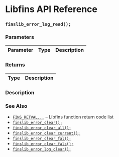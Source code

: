 # Libfins API Reference

### `finslib_error_log_read();`

### Parameters

| Parameter | Type | Description |
| :--- | :--- | :--- |

### Returns

| Type | Description |
| :--- | :--- |

### Description

### See Also

* [`FINS_RETVAL...`](FINS_RETVAL.md) &ndash; Libfins function return code list
* [`finslib_error_clear();`](finslib_error_clear.md)
* [`finslib_error_clear_all();`](finslib_error_clear_all.md)
* [`finslib_error_clear_current();`](finslib_error_clear_current.md)
* [`finslib_error_clear_fal();`](finslib_error_clear_fal.md)
* [`finslib_error_clear_fals();`](finslib_error_clear_fals.md)
* [`finslib_error_log_clear();`](finslib_error_log_clear.md)

